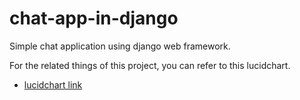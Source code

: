 # chat-app-in-django
Simple chat application using django web framework.

For the related things of this project, you can refer to this lucidchart.
 - [lucidchart link](https://lucid.app/lucidchart/49e9b217-2667-470d-a22a-9355905a3704/view)
